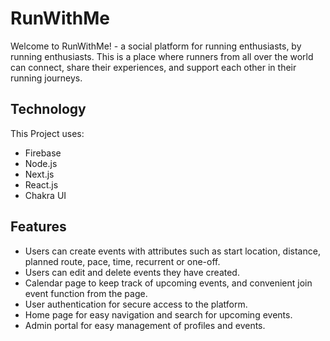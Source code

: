 # RunWithMe

Welcome to RunWithMe! - a social platform for running enthusiasts, by running enthusiasts.
This is a place where runners from all over the world can connect, share their experiences, and
support each other in their running journeys.

## Technology
This Project uses:

- Firebase
- Node.js
- Next.js
- React.js
- Chakra UI

## Features
- Users can create events with attributes such as start location, distance, planned route, pace, time, recurrent or one-off.
- Users can edit and delete events they have created.
- Calendar page to keep track of upcoming events, and convenient join event function from the page.
- User authentication for secure access to the platform.
- Home page for easy navigation and search for upcoming events.
- Admin portal for easy management of profiles and events.
